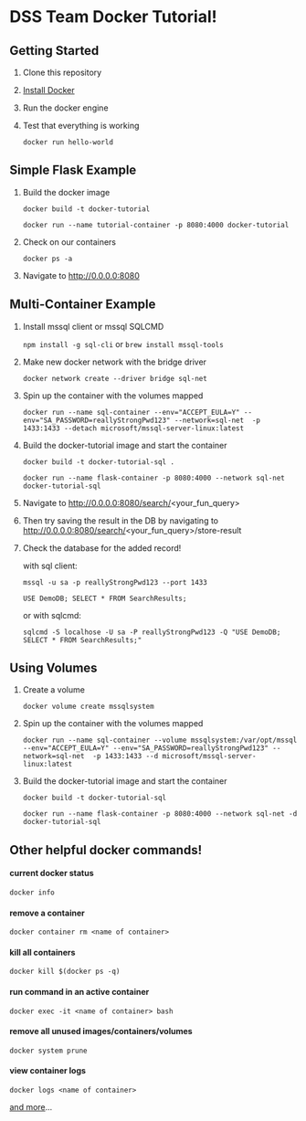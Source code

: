 # DSS Team Docker Tutorial!

## Getting Started
1. Clone this repository
 
2. [Install Docker](https://docs.docker.com/v17.12/docker-for-mac/install/)

3. Run the docker engine

4. Test that everything is working

    `docker run hello-world`
    
## Simple Flask Example

1. Build the docker image

    `docker build -t docker-tutorial`

    `docker run --name tutorial-container -p 8080:4000 docker-tutorial`

2. Check on our containers

    `docker ps -a`
    
3. Navigate to http://0.0.0.0:8080


## Multi-Container Example
 
1. Install mssql client or mssql SQLCMD

    `npm install -g sql-cli` or `brew install mssql-tools`

2. Make new docker network with the bridge driver

    `docker network create --driver bridge sql-net`

3. Spin up the container with the volumes mapped

    `docker run --name sql-container --env="ACCEPT_EULA=Y" --env="SA_PASSWORD=reallyStrongPwd123" --network=sql-net  -p 1433:1433 --detach microsoft/mssql-server-linux:latest`
    
4. Build the docker-tutorial image and start the container

    `docker build -t docker-tutorial-sql .`
    
    `docker run --name flask-container -p 8080:4000 --network sql-net docker-tutorial-sql`

5. Navigate to http://0.0.0.0:8080/search/<your_fun_query>

6. Then try saving the result in the DB by navigating to http://0.0.0.0:8080/search/<your_fun_query>/store-result

7. Check the database for the added record!

    with sql client:

    `mssql -u sa -p reallyStrongPwd123 --port 1433`
    
    `USE DemoDB; SELECT * FROM SearchResults;`
    
    or with sqlcmd:
    
    `sqlcmd -S localhose -U sa -P reallyStrongPwd123 -Q "USE DemoDB; SELECT * FROM SearchResults;"`


## Using Volumes

1. Create a volume

    `docker volume create mssqlsystem`

2. Spin up the container with the volumes mapped

    `docker run --name sql-container --volume mssqlsystem:/var/opt/mssql --env="ACCEPT_EULA=Y" --env="SA_PASSWORD=reallyStrongPwd123" --network=sql-net  -p 1433:1433 --d microsoft/mssql-server-linux:latest`
    
3. Build the docker-tutorial image and start the container

    `docker build -t docker-tutorial-sql`
    
    `docker run --name flask-container -p 8080:4000 --network sql-net -d docker-tutorial-sql`
    
## Other helpful docker commands!

#### current docker status
`docker info`

#### remove a container
`docker container rm <name of container>`

#### kill all containers
`docker kill $(docker ps -q)`

#### run command in an active container
`docker exec -it <name of container> bash`

#### remove all unused images/containers/volumes
`docker system prune`

#### view container logs
`docker logs <name of container>`

[and more](https://docs.docker.com/engine/reference/commandline/docker/)...
